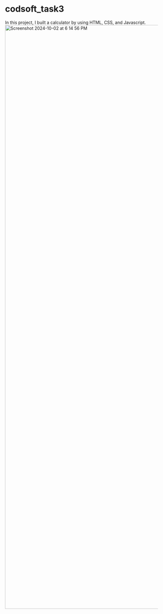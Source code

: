 # codsoft_task3
In this project, I built a calculator by using HTML, CSS, and Javascript.
<img width="1920" alt="Screenshot 2024-10-02 at 6 14 56 PM" src="https://github.com/user-attachments/assets/642b2ece-e070-4606-b0b6-8889edacdace">
